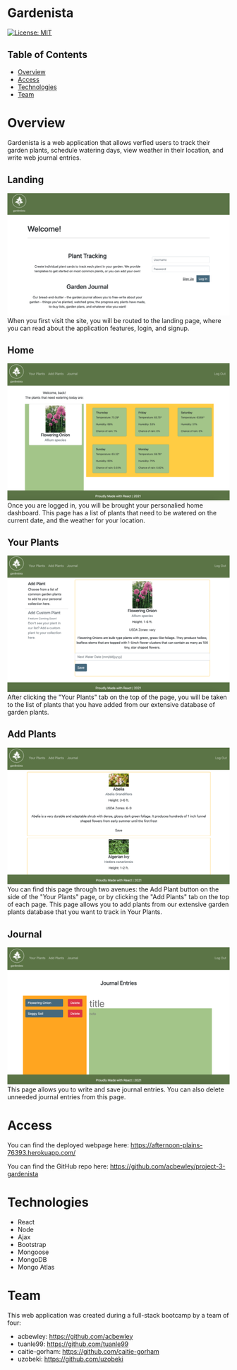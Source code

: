 # Gardenista

[![License: MIT](https://img.shields.io/badge/License-MIT-yellow.svg)](https://opensource.org/licenses/MIT)

## Table of Contents 

* [Overview](#Overview)
* [Access](#Access)
* [Technologies](#Technologies)
* [Team](#Team)

# Overview

Gardenista is a web application that allows verfied users to track their garden plants, schedule watering days, view weather in their location, and write web journal entries. 


## Landing
![Alt text](./Assets/Landing.png?raw=true "Landing")
When you first visit the site, you will be routed to the landing page, where you can read about the application features, login, and signup. 

## Home
![Alt text](./Assets/Home.png?raw=true "Homepage")
Once you are logged in, you will be brought your personalied home dashboard. This page has a list of plants that need to be watered on the current date, and the weather for your location. 

## Your Plants
![Alt text](./Assets/MyPlants.png?raw=true "My Plants")
After clicking the "Your Plants" tab on the top of the page, you will be taken to the list of plants that you have added from our extensive database of garden plants.

## Add Plants
![Alt text](./Assets/AddPlants.png?raw=true "Add Plants")
You can find this page through two avenues: the Add Plant button on the side of the "Your Plants" page, or by clicking the "Add Plants" tab on the top of each page. This page allows you to add plants from our extensive garden plants database that you want to track in Your Plants. 

## Journal
![Alt text](./Assets/Journal.png?raw=true "Journal")
This page allows you to write and save journal entries. You can also delete unneeded journal entries from this page. 

# Access

You can find the deployed webpage here: https://afternoon-plains-76393.herokuapp.com/

You can find the GitHub repo here: https://github.com/acbewley/project-3-gardenista

# Technologies

* React
* Node
* Ajax
* Bootstrap
* Mongoose
* MongoDB
* Mongo Atlas

# Team

This web application was created during a full-stack bootcamp by a team of four:
* acbewley: https://github.com/acbewley
* tuanle99: https://github.com/tuanle99
* caitie-gorham: https://github.com/caitie-gorham
* uzobeki: https://github.com/uzobeki




